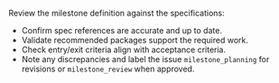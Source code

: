 Review the milestone definition against the specifications:
- Confirm spec references are accurate and up to date.
- Validate recommended packages support the required work.
- Check entry/exit criteria align with acceptance criteria.
- Note any discrepancies and label the issue `milestone_planning` for revisions or `milestone_review` when approved.
